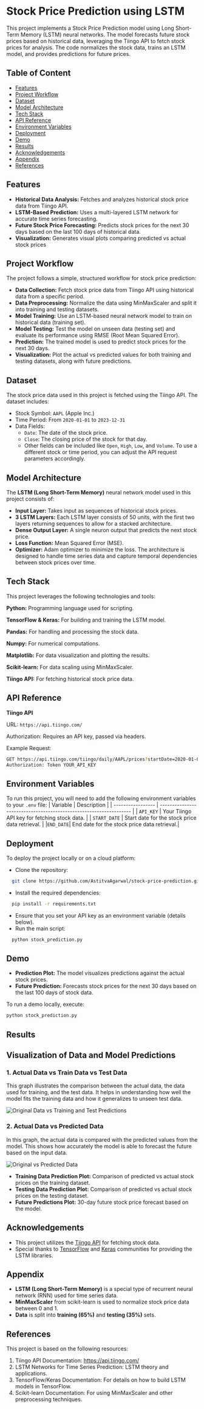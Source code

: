 
# Stock Price Prediction using LSTM

This project implements a Stock Price Prediction model using Long Short-Term Memory (LSTM) neural networks. The model forecasts future stock prices based on historical data, leveraging the Tiingo API to fetch stock prices for analysis. The code normalizes the stock data, trains an LSTM model, and provides predictions for future prices.


## Table of Content 

- [Features](#features)
- [Project Workflow](#project-workflow)
- [Dataset](#dataset)
- [Model Architecture](#model-architecture)
- [Tech Stack](#tech-stack)
- [API Reference](#api-reference)
- [Environment Variables](#environment-variables)
- [Deployment](#deployment)
- [Demo](#demo)
- [Results](#results)
- [Acknowledgements](#acknowledgements)
- [Appendix](#appendix)
- [References](#references)
## Features

- **Historical Data Analysis:** Fetches and analyzes historical stock price data from Tiingo API.
- **LSTM-Based Prediction:** Uses a multi-layered LSTM network for accurate time series forecasting.
- **Future Stock Price Forecasting:** Predicts stock prices for the next 30 days based on the last 100 days of historical data.
- **Visualization:** Generates visual plots comparing predicted vs actual stock prices


## Project Workflow
The project follows a simple, structured workflow for stock price prediction:

- **Data Collection:** Fetch stock price data from Tiingo API using historical data from a specific period.
- **Data Preprocessing:** Normalize the data using MinMaxScaler and split it into training and testing datasets.
- **Model Training:** Use an LSTM-based neural network model to train on historical data (training set).
- **Model Testing:** Test the model on unseen data (testing set) and evaluate its performance using RMSE (Root Mean Squared Error).
- **Prediction:** The trained model is used to predict stock prices for the next 30 days.
- **Visualization:** Plot the actual vs predicted values for both training and testing datasets, along with future predictions.
## Dataset

The stock price data used in this project is fetched using the Tiingo API. The dataset includes:

- Stock Symbol: `AAPL` (Apple Inc.)
- Time Period: From `2020-01-01` to `2023-12-31`
- Data Fields:
  - `Date`: The date of the stock price.
  - `Close`: The closing price of the stock for that day.
  - Other fields can be included like `Open`, `High`, `Low`, and `Volume`.
To use a different stock or time period, you can adjust the API request parameters accordingly.
## Model Architecture
The **LSTM (Long Short-Term Memory)** neural network model used in this project consists of:

- **Input Layer:** Takes input as sequences of historical stock prices.
- **3 LSTM Layers:** Each LSTM layer consists of 50 units, with the first two layers returning sequences to allow for a stacked architecture.
- **Dense Output Layer:** A single neuron output that predicts the next stock price.
- **Loss Function:** Mean Squared Error (MSE).
- **Optimizer:** Adam optimizer to minimize the loss.
The architecture is designed to handle time series data and capture temporal dependencies between stock prices over time.
## Tech Stack
This project leverages the following technologies and tools:

**Python:** Programming language used for scripting.

**TensorFlow & Keras:** For building and training the LSTM model.

**Pandas:** For handling and processing the stock data.

**Numpy:** For numerical computations.

**Matplotlib:** For data visualization and plotting the results.

**Scikit-learn:** For data scaling using MinMaxScaler.

**Tiingo API:** For fetching historical stock price data.


## API Reference
**Tiingo API**

URL: `https://api.tiingo.com/`

Authorization: Requires an API key, passed via headers.

Example Request:
```bash
GET https://api.tiingo.com/tiingo/daily/AAPL/prices?startDate=2020-01-01&endDate=2023-12-31
Authorization: Token YOUR_API_KEY
```
## Environment Variables
To run this project, you will need to add the following environment variables to your ```.env``` file:
| Variable            | Description                                                               |
| ----------------- | ------------------------------------------------------------------ |
| ```API_KEY``` | Your Tiingo API key for fetching stock data. |
| ```START_DATE``` | Start date for the stock price data retrieval. |
|```END_DATE```| End date for the stock price data retrieval.|



## Deployment

To deploy the project locally or on a cloud platform:

- Clone the repository:
```bash
  git clone https://github.com/AstitvaAgarwal/stock-price-prediction.git
```

- Install the required dependencies:
```bash
  pip install -r requirements.txt
```
- Ensure that you set your API key as an environment variable (details below).
- Run the main script:
```bash
  python stock_prediction.py
```
## Demo

- **Prediction Plot:** The model visualizes predictions against the actual stock prices.
- **Future Prediction:** Forecasts stock prices for the next 30 days based on the last 100 days of stock data.

To run a demo locally, execute:

```bash
python stock_prediction.py
```

## Results

## Visualization of Data and Model Predictions

### 1. Actual Data vs Train Data vs Test Data
This graph illustrates the comparison between the actual data, the data used for training, and the test data. It helps in understanding how well the model fits the training data and how it generalizes to unseen test data.

![Original Data vs Training and Test Predictions](Screenshots/Original%20Data%20vs%20Training%20and%20Test%20Predictions.png)


### 2. Actual Data vs Predicted Data
In this graph, the actual data is compared with the predicted values from the model. This shows how accurately the model is able to forecast the future based on the input data.

![Original vs Predicted Data](Screenshots/Original%20vs%20Predicted%20Data.png)

- **Training Data Prediction Plot:** Comparison of predicted vs actual stock prices on the training dataset.
- **Testing Data Prediction Plot:** Comparison of predicted vs actual stock prices on the testing dataset.
- **Future Predictions Plot:** 30-day future stock price forecast based on the model.

## Acknowledgements

 - This project utilizes the  [Tiingo API](https://www.tiingo.com/documentation/general/overview) for fetching stock data.
 - Special thanks to  [TensorFlow](https://www.tensorflow.org/api_docs/python/tf) and [Keras](https://keras.io/api/) communities for providing the LSTM libraries. 

## Appendix

- **LSTM (Long Short-Term Memory)** is a special type of recurrent neural network (RNN) used for time series data.
- **MinMaxScaler** from scikit-learn is used to normalize stock price data between 0 and 1.
- **Data** is split into **training (65%)** and **testing (35%)** sets.

## References

This project is based on the following resources:

1. Tiingo API Documentation: https://api.tiingo.com/
2. LSTM Networks for Time Series Prediction: LSTM theory and applications.
3. TensorFlow/Keras Documentation: For details on how to build LSTM models in TensorFlow.
4. Scikit-learn Documentation: For using MinMaxScaler and other preprocessing techniques.

